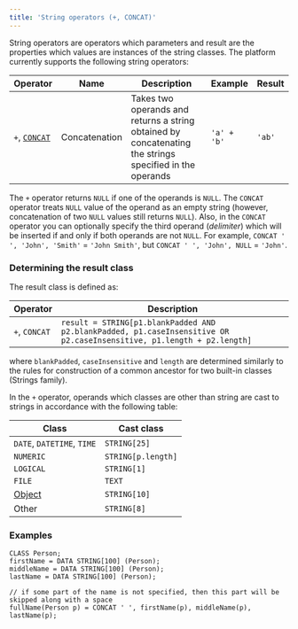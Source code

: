 ```yaml
---
title: 'String operators (+, CONCAT)'
---
```


String operators are operators which parameters and result are the properties which values are instances of the string classes. The platform currently supports the following string operators:

|Operator|Name|Description|Example|Result|
|--------|----|-----------|-------|------|
|`+`,&nbsp;[`CONCAT`](CONCAT_operator.md)|Concatenation|Takes two operands and returns a string obtained by concatenating the strings specified in the operands|`'a' + 'b'`|`'ab'`|

The `+` operator returns `NULL` if one of the operands is `NULL`. The `CONCAT` operator treats `NULL` value of the operand as an empty string (however, concatenation of two `NULL` values still returns `NULL`). Also, in the `CONCAT` operator you can optionally specify the third operand (*delimiter*) which will be inserted if and only if both operands are not `NULL`. For example, `CONCAT ' ', 'John', 'Smith'` = `'John Smith'`, but `CONCAT ' ', 'John', NULL` = `'John'`.

### Determining the result class

The result class is defined as:

|Operator|Description|
|---|---|
|`+`, `CONCAT`|`result = STRING[p1.blankPadded AND p2.blankPadded, p1.caseInsensitive OR p2.caseInsensitive, p1.length + p2.length]`|

where `blankPadded`, `caseInsensitive` and `length` are determined similarly to the rules for construction of a common ancestor for two built-in classes (Strings family).

In the `+` operator, operands which classes are other than string are cast to strings in accordance with the following table:

|Class                     |Cast class          |
|--------------------------|--------------------|
|`DATE`, `DATETIME`, `TIME`|`STRING[25]`        |
|`NUMERIC`                 |`STRING[p.length]`  |
|`LOGICAL`                 |`STRING[1]`         |
|`FILE`                    |`TEXT`              |
|[Object](User_classes.md) |`STRING[10]`        |
|Other                     |`STRING[8]`         |

### Examples


```lsf
CLASS Person;
firstName = DATA STRING[100] (Person);
middleName = DATA STRING[100] (Person);
lastName = DATA STRING[100] (Person);

// if some part of the name is not specified, then this part will be skipped along with a space
fullName(Person p) = CONCAT ' ', firstName(p), middleName(p), lastName(p);     
```
